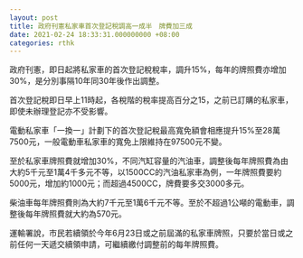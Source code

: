 ```yaml
---
layout: post
title: 政府刊憲私家車首次登記稅調高一成半　牌費加三成
date: 2021-02-24 18:33:31.000000000 +08:00
categories: rthk
---
```


政府刊憲，即日起將私家車的首次登記稅稅率，調升15%，每年的牌照費亦增加30%，是分別事隔10年同30年後作出調整。

首次登記稅即日早上11時起，各稅階的稅率提高百分之15，之前已訂購的私家車，即使未辦理登記亦不受影響。

電動私家車「一換一」計劃下的首次登記稅最高寬免額會相應提升15%至28萬7500元，一般電動車私家車的寬免上限維持在97500元不變。

至於私家車牌照費就增加30%，不同汽缸容量的汽油車，調整後每年牌照費為由大約5千元至1萬4千多元不等，以1500CC的汽油私家車為例，一年牌照費要約5000元，增加約1000元；而超過4500CC，牌費要多交3000多元。

柴油車每年牌照費則為大約7千元至1萬6千元不等。至於不超過1公噸的電動車，調整後每年牌照費就大約為570元。

運輸署說，市民若續領於今年6月23日或之前屆滿的私家車牌照，只要於當日或之前任何一天遞交續領申請，可繼續繳付調整前的每年牌照費。
